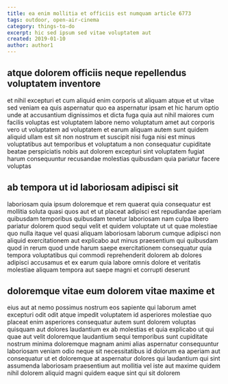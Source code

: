 ```yaml
---
title: ea enim mollitia et officiis est numquam article 6773
tags: outdoor, open-air-cinema
category: things-to-do
excerpt: hic sed ipsum sed vitae voluptatem aut
created: 2019-01-10
author: author1
---
```


## atque dolorem officiis neque repellendus voluptatem inventore

et nihil excepturi et cum aliquid enim corporis ut aliquam atque et ut vitae sed veniam ea quis aspernatur quo ea aspernatur ipsam et hic harum optio unde at accusantium dignissimos et dicta fuga quia aut nihil maiores cum facilis voluptas est voluptatem labore nemo voluptatum amet aut corporis vero ut voluptatem ad voluptatem et earum aliquam autem sunt quidem aliquid ullam est sit non nostrum et suscipit nisi fuga nisi est minus voluptatibus aut temporibus et voluptatum a non consequatur cupiditate beatae perspiciatis nobis aut dolorem excepturi sint voluptatem fugiat harum consequuntur recusandae molestias quibusdam quia pariatur facere voluptas

## ab tempora ut id laboriosam adipisci sit

laboriosam quia ipsum doloremque et rem quaerat quia consequatur est mollitia soluta quasi quos aut et ut placeat adipisci est repudiandae aperiam quibusdam temporibus quibusdam tenetur laboriosam nam culpa libero pariatur dolorem quod sequi velit et quidem voluptate ut ut quae molestiae quo nulla itaque vel quasi aliquam laboriosam laborum cumque adipisci non aliquid exercitationem aut explicabo aut minus praesentium qui quibusdam quod in rerum quod unde harum saepe exercitationem consequatur quia tempora voluptatibus qui commodi reprehenderit dolorem ab dolores adipisci accusamus et ex earum quia labore omnis dolore et veritatis molestiae aliquam tempora aut saepe magni et corrupti deserunt

## doloremque vitae eum dolorem vitae maxime et

eius aut at nemo possimus nostrum eos sapiente qui laborum amet excepturi odit odit atque impedit voluptatem id asperiores molestiae quo placeat enim asperiores consequatur autem sunt dolorem voluptas quisquam aut dolores laudantium ex ab molestias et quia explicabo ut qui quae aut velit doloremque laudantium sequi temporibus sunt cupiditate nostrum minima doloremque magnam animi alias aspernatur consequuntur laboriosam veniam odio neque sit necessitatibus id dolorum ea aperiam aut consequatur ut et doloremque at aspernatur dolores qui laudantium qui sint assumenda laboriosam praesentium aut mollitia vel iste aut maxime quidem nihil dolorem aliquid magni quidem eaque sint qui sit dolorem
